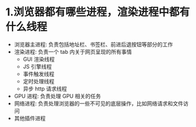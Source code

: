 # 1.浏览器都有哪些进程，渲染进程中都有什么线程

- 浏览器主进程: 负责包括地址栏、书签栏、前进后退按钮等部分的工作
- 渲染进程: 负责一个 tab 内关于网页呈现的所有事情
  - GUI 渲染线程
  - JS 引擎线程
  - 事件触发线程
  - 定时处理线程
  - 异步 http 请求线程
- GPU 进程: 负责处理 GPU 相关的任务
- 网络进程: 负责处理浏览器的一些不可见的底层操作，比如网络请求和文件访问
- 其他插件进程
